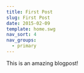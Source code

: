 ```yaml
---
title: First Post
slug: First Post
date: 2015-02-09
template: home.swg
nav_sort: 4
nav_groups:
  - primary
---
```

This is an amazing blogpost!
